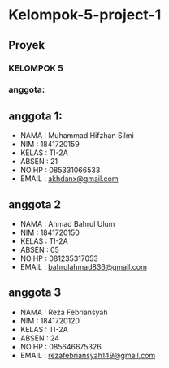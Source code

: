 # Kelompok-5-project-1
## Proyek

### KELOMPOK 5

### anggota:

## anggota 1:
- NAMA  : Muhammad Hifzhan Silmi
- NIM   : 1841720159
- KELAS : TI-2A
- ABSEN : 21
- NO.HP : 085331066533
- EMAIL : akhdanx@gmail.com

## anggota 2
- NAMA  : Ahmad Bahrul Ulum
- NIM   : 1841720150
- KELAS : TI-2A
- ABSEN : 05
- NO.HP : 081235317053
- EMAIL : bahrulahmad836@gmail.com

## anggota 3
- NAMA  : Reza Febriansyah
- NIM   : 1841720120
- KELAS : TI-2A
- ABSEN : 24
- NO.HP : 085646675326
- EMAIL : rezafebriansyah149@gmail.com
